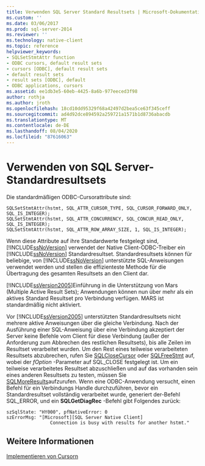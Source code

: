 ```yaml
---
title: Verwenden SQL Server Standard Resultsets | Microsoft-Dokumentation
ms.custom: ''
ms.date: 03/06/2017
ms.prod: sql-server-2014
ms.reviewer: ''
ms.technology: native-client
ms.topic: reference
helpviewer_keywords:
- SQLSetStmtAttr function
- ODBC cursors, default result sets
- cursors [ODBC], default result sets
- default result sets
- result sets [ODBC], default
- ODBC applications, cursors
ms.assetid: ee1db3e5-60eb-4425-8a6b-977eeced3f98
author: rothja
ms.author: jroth
ms.openlocfilehash: 18cd10dd95329f68a42497d2bea5ce63f345ceff
ms.sourcegitcommit: ad4d92dce894592a259721a1571b1d8736abacdb
ms.translationtype: MT
ms.contentlocale: de-DE
ms.lasthandoff: 08/04/2020
ms.locfileid: "87616063"
---
```

# <a name="using-sql-server-default-result-sets"></a>Verwenden von SQL Server-Standardresultsets
  Die standardmäßigen ODBC-Cursorattribute sind:  
  
```  
SQLSetStmtAttr(hstmt, SQL_ATTR_CURSOR_TYPE, SQL_CURSOR_FORWARD_ONLY, SQL_IS_INTEGER);  
SQLSetStmtAttr(hstmt, SQL_ATTR_CONCURRENCY, SQL_CONCUR_READ_ONLY, SQL_IS_INTEGER);  
SQLSetStmtAttr(hstmt, SQL_ATTR_ROW_ARRAY_SIZE, 1, SQL_IS_INTEGER);  
```  
  
 Wenn diese Attribute auf ihre Standardwerte festgelegt sind, [!INCLUDE[ssNoVersion](../../../includes/ssnoversion-md.md)] verwendet der Native Client-ODBC-Treiber ein [!INCLUDE[ssNoVersion](../../../includes/ssnoversion-md.md)] Standardresultset. Standardresultsets können für beliebige, von [!INCLUDE[ssNoVersion](../../../includes/ssnoversion-md.md)] unterstützte SQL-Anweisungen verwendet werden und stellen die effizienteste Methode für die Übertragung des gesamten Resultsets an den Client dar.  
  
 [!INCLUDE[ssVersion2005](../../../includes/ssversion2005-md.md)]Einführung in die Unterstützung von Mars (Multiple Active Result Sets); Anwendungen können nun über mehr als ein aktives Standard Resultset pro Verbindung verfügen. MARS ist standardmäßig nicht aktiviert.  
  
 Vor [!INCLUDE[ssVersion2005](../../../includes/ssversion2005-md.md)] unterstützten Standardresultsets nicht mehrere aktive Anweisungen über die gleiche Verbindung. Nach der Ausführung einer SQL-Anweisung über eine Verbindung akzeptiert der Server keine Befehle vom Client für diese Verbindung (außer der Anforderung zum Abbrechen des restlichen Resultsets), bis alle Zeilen im Resultset verarbeitet wurden. Um den Rest eines teilweise verarbeiteten Resultsets abzubrechen, rufen Sie [SQLCloseCursor](../../native-client-odbc-api/sqlclosecursor.md) oder [SQLFreeStmt](../../native-client-odbc-api/sqlfreestmt.md) auf, wobei der *fOption* -Parameter auf SQL_CLOSE festgelegt ist. Um ein teilweise verarbeitetes Resultset abzuschließen und auf das vorhanden sein eines anderen Resultsets zu testen, müssen Sie [SQLMoreResults](../../native-client-odbc-api/sqlmoreresults.md)aufzurufen. Wenn eine ODBC-Anwendung versucht, einen Befehl für ein Verbindungs Handle durchzuführen, bevor ein Standardresultset vollständig verarbeitet wurde, generiert der-Befehl SQL_ERROR, und ein **SQLGetDiagRec** -Befehl gibt Folgendes zurück:  
  
```  
szSqlState: "HY000", pfNativeError: 0  
szErrorMsg: "[Microsoft][SQL Server Native Client]  
                Connection is busy with results for another hstmt."  
```  
  
## <a name="see-also"></a>Weitere Informationen  
 [Implementieren von Cursorn](how-cursors-are-implemented.md)  
  
  
